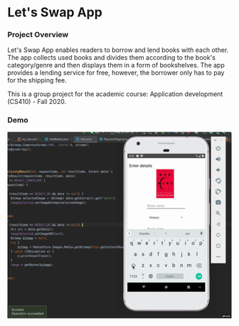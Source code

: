 # Let's Swap App


### Project Overview
Let's Swap App enables readers to borrow and lend books with each other. The app collects used books and divides them according to the book's category/genre and then displays them in a form of bookshelves. The app provides a lending service for free, however, the borrower only has to pay for the shipping fee. 

This is a group project for the academic course: Application development (CS410) - Fall 2020.

### Demo
![](demo.gif)
